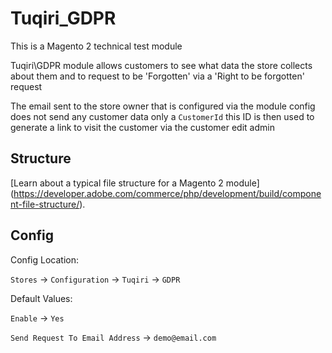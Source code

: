 # Tuqiri_GDPR

This is a Magento 2 technical test module

Tuqiri\GDPR module allows customers to see what data the store collects about them and to request to be 'Forgotten' via a
'Right to be forgotten' request

The email sent to the store owner that is configured via the module config does not send any customer data only a `CustomerId`
this ID is then used to generate a link to visit the customer via the customer edit admin

## Structure

[Learn about a typical file structure for a Magento 2 module]
(https://developer.adobe.com/commerce/php/development/build/component-file-structure/).

## Config

Config Location:

`Stores` -> `Configuration` -> `Tuqiri` -> `GDPR`

Default Values:

`Enable` -> `Yes`

`Send Request To Email Address` -> `demo@email.com`
